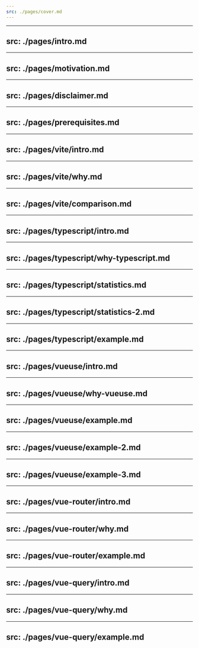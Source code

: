 ```yaml
---
src: ./pages/cover.md
---
```


---
src: ./pages/intro.md
---

---
src: ./pages/motivation.md
---
---
src: ./pages/disclaimer.md
---

---
src: ./pages/prerequisites.md
---

---
src: ./pages/vite/intro.md
---
---
src: ./pages/vite/why.md
---
---
src: ./pages/vite/comparison.md
---

---
src: ./pages/typescript/intro.md
---

---
src: ./pages/typescript/why-typescript.md
---

---
src: ./pages/typescript/statistics.md
---

---
src: ./pages/typescript/statistics-2.md
---

---
src: ./pages/typescript/example.md
---

---
src: ./pages/vueuse/intro.md
---

---
src: ./pages/vueuse/why-vueuse.md
---
---
src: ./pages/vueuse/example.md
---
---
src: ./pages/vueuse/example-2.md
---
---
src: ./pages/vueuse/example-3.md
---

---
src: ./pages/vue-router/intro.md
---
---
src: ./pages/vue-router/why.md
---
---
src: ./pages/vue-router/example.md
---
---
src: ./pages/vue-query/intro.md
---
---
src: ./pages/vue-query/why.md
---
---
src: ./pages/vue-query/example.md
---
